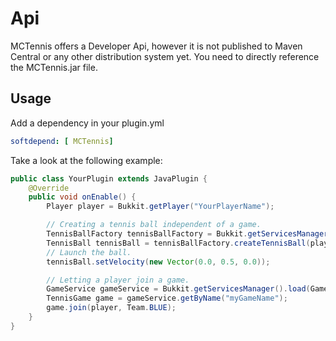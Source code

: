 # Api

MCTennis offers a Developer Api, however it is not published to Maven Central or any other distribution system yet.
You need to directly reference the MCTennis.jar file.

## Usage

Add a dependency in your plugin.yml

```yaml
softdepend: [ MCTennis]
```

Take a look at the following example:
```java
public class YourPlugin extends JavaPlugin {
    @Override
    public void onEnable() {
        Player player = Bukkit.getPlayer("YourPlayerName");

        // Creating a tennis ball independent of a game.
        TennisBallFactory tennisBallFactory = Bukkit.getServicesManager().load(TennisBallFactory.class);
        TennisBall tennisBall = tennisBallFactory.createTennisBall(player.getLocation(), new TennisBallSettings(), null);
        // Launch the ball.
        tennisBall.setVelocity(new Vector(0.0, 0.5, 0.0));

        // Letting a player join a game.
        GameService gameService = Bukkit.getServicesManager().load(GameService.class);
        TennisGame game = gameService.getByName("myGameName");
        game.join(player, Team.BLUE);
    }
}
```
